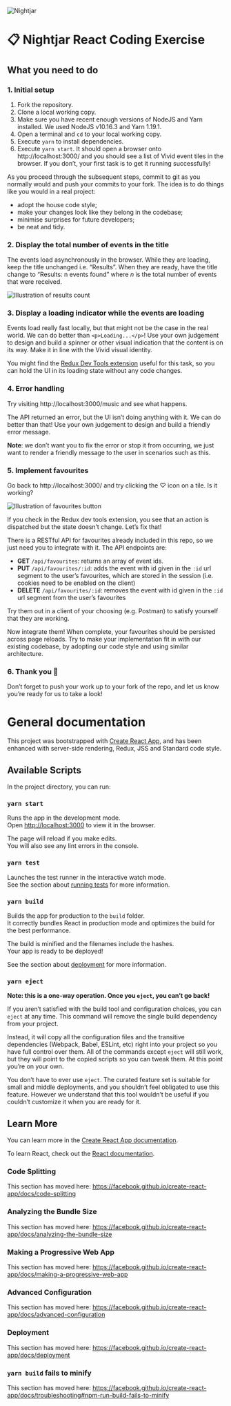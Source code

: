 ![Nightjar](https://avatars1.githubusercontent.com/u/33653623?s=100&v=4)

# 📋 Nightjar React Coding Exercise

## What you need to do

### 1. Initial setup

1. Fork the repository.
2. Clone a local working copy.
3. Make sure you have recent enough versions of NodeJS and Yarn installed. We used NodeJS v10.16.3 and Yarn 1.19.1.
4. Open a terminal and `cd` to your local working copy.
5. Execute `yarn` to install dependencies.
6. Execute `yarn start`. It should open a browser onto http://localhost:3000/ and you should see a list of Vivid event
   tiles in the browser. If you don’t, your first task is to get it running successfully!

As you proceed through the subsequent steps, commit to git as you normally would and push your commits to your fork.
The idea is to do things like you would in a real project:

- adopt the house code style;
- make your changes look like they belong in the codebase;
- minimise surprises for future developers;
- be neat and tidy.

### 2. Display the total number of events in the title

The events load asynchronously in the browser. While they are loading, keep the title unchanged i.e. “Results”. When
they are ready, have the title change to “Results: n events found” where _n_ is the total number of events that were
received.

![Illustration of results count](https://github.com/Nightjar-co/react-coding-exercise/blob/master/screenshots/results-count.png?raw=true)

### 3. Display a loading indicator while the events are loading

Events load really fast locally, but that might not be the case in the real world. We can do better than 
`<p>Loading...</p>`! Use your own judgement to design and build a spinner or other visual indication that the content
is on its way. Make it in line with the Vivid visual identity.

You might find the [Redux Dev Tools extension](https://github.com/zalmoxisus/redux-devtools-extension) useful for this
task, so you can hold the UI in its loading state without any code changes.

### 4. Error handling

Try visiting http://localhost:3000/music and see what happens.

The API returned an error, but the UI isn’t doing anything with it. We can do better than that! Use your own judgement
to design and build a friendly error message.

**Note**: we don’t want you to fix the error or stop it from occurring, we just want to render a friendly message to the
user in scenarios such as this.

### 5. Implement favourites

Go back to http://localhost:3000/ and try clicking the ♡ icon on a tile. Is it working?

![Illustration of favourites button](https://github.com/Nightjar-co/react-coding-exercise/blob/master/screenshots/favourites-button.png?raw=true)

If you check in the Redux dev tools extension, you see that an action is dispatched but the state doesn’t change. Let’s
fix that!

There is a RESTful API for favourites already included in this repo, so we just need you to integrate with it. The API
endpoints are:

- **GET** `/api/favourites`: returns an array of event ids.
- **PUT** `/api/favourites/:id`: adds the event with id given in the `:id` url segment to the user’s favourites, which
  are stored in the session (i.e. cookies need to be enabled on the client)
- **DELETE** `/api/favourites/:id`: removes the event with id given in the `:id` url segment from the user’s favourites

Try them out in a client of your choosing (e.g. Postman) to satisfy yourself that they are working.

Now integrate them! When complete, your favourites should be persisted across page reloads. Try to make your
implementation fit in with our existing codebase, by adopting our code style and using similar architecture.

### 6. Thank you 🎉

Don’t forget to push your work up to your fork of the repo, and let us know you’re ready for us to take a look!

# General documentation

This project was bootstrapped with [Create React App](https://github.com/facebook/create-react-app), and has been
enhanced with server-side rendering, Redux, JSS and Standard code style.

## Available Scripts

In the project directory, you can run:

### `yarn start`

Runs the app in the development mode.<br />
Open [http://localhost:3000](http://localhost:3000) to view it in the browser.

The page will reload if you make edits.<br />
You will also see any lint errors in the console.

### `yarn test`

Launches the test runner in the interactive watch mode.<br />
See the section about [running tests](https://facebook.github.io/create-react-app/docs/running-tests) for more information.

### `yarn build`

Builds the app for production to the `build` folder.<br />
It correctly bundles React in production mode and optimizes the build for the best performance.

The build is minified and the filenames include the hashes.<br />
Your app is ready to be deployed!

See the section about [deployment](https://facebook.github.io/create-react-app/docs/deployment) for more information.

### `yarn eject`

**Note: this is a one-way operation. Once you `eject`, you can’t go back!**

If you aren’t satisfied with the build tool and configuration choices, you can `eject` at any time. This command will remove the single build dependency from your project.

Instead, it will copy all the configuration files and the transitive dependencies (Webpack, Babel, ESLint, etc) right into your project so you have full control over them. All of the commands except `eject` will still work, but they will point to the copied scripts so you can tweak them. At this point you’re on your own.

You don’t have to ever use `eject`. The curated feature set is suitable for small and middle deployments, and you shouldn’t feel obligated to use this feature. However we understand that this tool wouldn’t be useful if you couldn’t customize it when you are ready for it.

## Learn More

You can learn more in the [Create React App documentation](https://facebook.github.io/create-react-app/docs/getting-started).

To learn React, check out the [React documentation](https://reactjs.org/).

### Code Splitting

This section has moved here: https://facebook.github.io/create-react-app/docs/code-splitting

### Analyzing the Bundle Size

This section has moved here: https://facebook.github.io/create-react-app/docs/analyzing-the-bundle-size

### Making a Progressive Web App

This section has moved here: https://facebook.github.io/create-react-app/docs/making-a-progressive-web-app

### Advanced Configuration

This section has moved here: https://facebook.github.io/create-react-app/docs/advanced-configuration

### Deployment

This section has moved here: https://facebook.github.io/create-react-app/docs/deployment

### `yarn build` fails to minify

This section has moved here: https://facebook.github.io/create-react-app/docs/troubleshooting#npm-run-build-fails-to-minify
